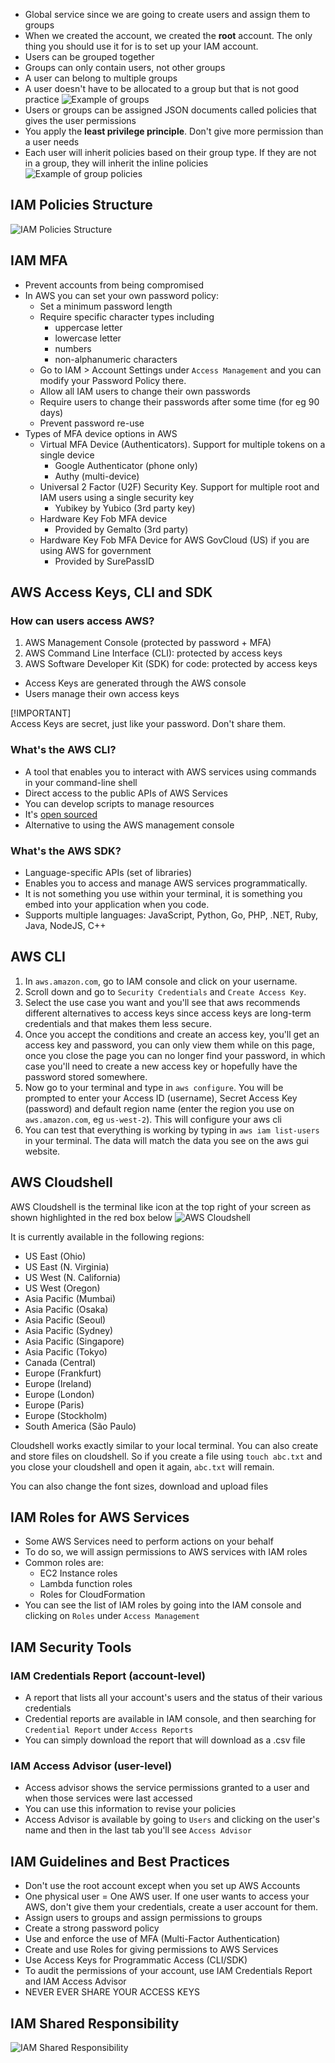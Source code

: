 - Global service since we are going to create users and assign them to groups
- When we created the account, we created the **root** account. The only thing you should use it for is to set up your IAM account.
- Users can be grouped together
- Groups can only contain users, not other groups
- A user can belong to multiple groups
- A user doesn't have to be allocated to a group but that is not good practice
![Example of groups](Images/IAM_groups.png)
- Users or groups can be assigned JSON documents called policies that gives the user permissions
- You apply the **least privilege principle**. Don't give more permission than a user needs
- Each user will inherit policies based on their group type. If they are not in a group, they will inherit the inline policies
![Example of group policies](Images/IAM_group_policy.png)

## IAM Policies Structure

![IAM Policies Structure](Images/IAM_Policies_Structure.png)

## IAM MFA

- Prevent accounts from being compromised
- In AWS you can set your own password policy:
  - Set a minimum password length
  - Require specific character types including
    - uppercase letter
    - lowercase letter
    - numbers
    - non-alphanumeric characters
  - Go to IAM > Account Settings under `Access Management` and you can modify your Password Policy there.
  - Allow all IAM users to change their own passwords
  - Require users to change their passwords after some time (for eg 90 days)
  - Prevent password re-use
- Types of MFA device options in AWS
  - Virtual MFA Device (Authenticators). Support for multiple tokens on a single device
    - Google Authenticator (phone only)
    - Authy (multi-device)
  - Universal 2 Factor (U2F) Security Key. Support for multiple root and IAM users using a single security key
    - Yubikey by Yubico (3rd party key)
  - Hardware Key Fob MFA device
    - Provided by Gemalto (3rd party)
  - Hardware Key Fob MFA Device for AWS GovCloud (US) if you are using AWS for government
    - Provided by SurePassID

## AWS Access Keys, CLI and SDK

### How can users access AWS?

1. AWS Management Console (protected by password + MFA)
2. AWS Command Line Interface (CLI): protected by access keys
3. AWS Software Developer Kit (SDK) for code: protected by access keys

- Access Keys are generated through the AWS console
- Users manage their own access keys

[!IMPORTANT]  
Access Keys are secret, just like your password. Don't share them.

### What's the AWS CLI?

- A tool that enables you to interact with AWS services using commands in your command-line shell
- Direct access to the public APIs of AWS Services
- You can develop scripts to manage resources
- It's [open sourced](https://www.github.com/aws/aws-cli/)
- Alternative to using the AWS management console

### What's the AWS SDK?

- Language-specific APIs (set of libraries)
- Enables you to access and manage AWS services programmatically.
- It is not something you use within your terminal, it is something you embed into your application when you code.
- Supports multiple languages: JavaScript, Python, Go, PHP, .NET, Ruby, Java, NodeJS, C++

## AWS CLI

1. In `aws.amazon.com`, go to IAM console and click on your username.
2. Scroll down and go to `Security Credentials` and `Create Access Key`.
3. Select the use case you want and you'll see that aws recommends different alternatives to access keys since access keys are long-term credentials and that makes them less secure.
4. Once you accept the conditions and create an access key, you'll get an access key and password, you can only view them while on this page, once you close the page you can no longer find your password, in which case you'll need to create a new access key or hopefully have the password stored somewhere.
5. Now go to your terminal and type in `aws configure`. You will be prompted to enter your Access ID (username), Secret Access Key (password) and default region name (enter the region you use on `aws.amazon.com`, eg `us-west-2`). This will configure your aws cli
6. You can test that everything is working by typing in `aws iam list-users` in your terminal. The data will match the data you see on the aws gui website.

## AWS Cloudshell

AWS Cloudshell is the terminal like icon at the top right of your screen as shown highlighted in the red box below
![AWS Cloudshell](Images/AWS_Cloudshell.png)

It is currently available in the following regions:

- US East (Ohio)
- US East (N. Virginia)
- US West (N. California)
- US West (Oregon)
- Asia Pacific (Mumbai)
- Asia Pacific (Osaka)
- Asia Pacific (Seoul)
- Asia Pacific (Sydney)
- Asia Pacific (Singapore)
- Asia Pacific (Tokyo)
- Canada (Central)
- Europe (Frankfurt)
- Europe (Ireland)
- Europe (London)
- Europe (Paris)
- Europe (Stockholm)
- South America (São Paulo)

Cloudshell works exactly similar to your local terminal.
You can also create and store files on cloudshell. So if you create a file using `touch abc.txt` and you close your cloudshell and open it again, `abc.txt` will remain.

You can also change the font sizes, download and upload files

## IAM Roles for AWS Services

- Some AWS Services need to perform actions on your behalf
- To do so, we will assign permissions to AWS services with IAM roles
- Common roles are:
  - EC2 Instance roles
  - Lambda function roles
  - Roles for CloudFormation
- You can see the list of IAM roles by going into the IAM console and clicking on `Roles` under `Access Management`

## IAM Security Tools

### IAM Credentials Report (account-level)

- A report that lists all your account's users and the status of their various credentials
- Credential reports are available in IAM console, and then searching for `Credential Report` under `Access Reports`
- You can simply download the report that will download as a .csv file

### IAM Access Advisor (user-level)

- Access advisor shows the service permissions granted to a user and when those services were last accessed
- You can use this information to revise your policies
- Access Advisor is available by going to `Users` and clicking on the user's name and then in the last tab you'll see `Access Advisor`

## IAM Guidelines and Best Practices

- Don't use the root account except when you set up AWS Accounts
- One physical user = One AWS user. If one user wants to access your AWS, don't give them your credentials, create a user account for them.
- Assign users to groups and assign permissions to groups
- Create a strong password policy
- Use and enforce the use of MFA (Multi-Factor Authentication)
- Create and use Roles for giving permissions to AWS Services
- Use Access Keys for Programmatic Access (CLI/SDK)
- To audit the permissions of your account, use IAM Credentials Report and IAM Access Advisor
- NEVER EVER SHARE YOUR ACCESS KEYS

## IAM Shared Responsibility

![IAM Shared Responsibility](Images/IAM_Shared_Responsibility.png)